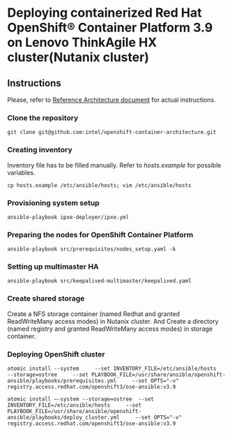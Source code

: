 # Deploying containerized Red Hat OpenShift® Container Platform 3.9 on Lenovo ThinkAgile HX cluster(Nutanix cluster)

## Instructions
Please, refer to [Reference Architecture document](???)
 for actual instructions.

### Clone the repository
`git clone git@github.com:intel/openshift-container-architecture.git`

### Creating inventory
Inventory file has to be filled manually.
Refer to *hosts.example* for possible variables.

`cp hosts.example /etc/ansible/hosts;
vim /etc/ansible/hosts`

### Provisioning system setup

`ansible-playbook ipxe-deployer/ipxe.yml`

### Preparing the nodes for OpenShift Container Platform

`ansible-playbook src/prerequisites/nodes_setup.yaml -k`

### Setting up multimaster HA

`ansible-playbook src/keepalived-multimaster/keepalived.yaml`

### Create shared storage
Create a NFS storage container (named Redhat and granted ReadWriteMany access modes) in Nutanix cluster. And Create a directory (named registry and granted ReadWriteMany access modes) in storage container.

### Deploying OpenShift cluster

`atomic install --system     --set INVENTORY_FILE=/etc/ansible/hosts     --storage=ostree     --set PLAYBOOK_FILE=/usr/share/ansible/openshift-ansible/playbooks/prerequisites.yml     --set OPTS="-v"     registry.access.redhat.com/openshift3/ose-ansible:v3.9`

`atomic install –-system --storage=ostree  --set INVENTORY_FILE=/etc/ansible/hosts     --set PLAYBOOK_FILE=/usr/share/ansible/openshift-ansible/playbooks/deploy_cluster.yml     --set OPTS="-v"     registry.access.redhat.com/openshift3/ose-ansible:v3.9`
